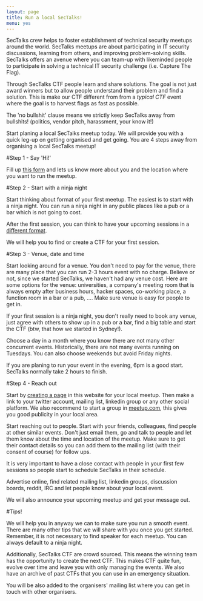 ```yaml
---
layout: page
title: Run a local SecTalks!
menu: yes
---
```


SecTalks crew helps to foster establishment of technical security meetups around the world. <span class="bg-dark-gray white">
SecTalks meetups are about participating in IT security discussions, learning from others, and improving problem-solving skills.
SecTalks offers an avenue where you can team-up with likeminded people to participate in solving
a technical IT security challenge (i.e. Capture The Flag).</span>

Through SecTalks CTF people learn and share solutions. The goal is not just award winners but to allow people 
understand their problem and find a solution. This is make our CTF different from 
from a *typical CTF* event where the goal is to harvest flags as fast as possible.

<span class="bg-dark-gray white"> The 'no bullshit' clause means we strictly keep SecTalks away from bullshits!</span> 
(politics, vendor pitch, harassment, your know it!)

<span class="bg-dark-gray white">Start planing a local SecTalks meetup today. We will provide you with a quick leg-up on getting 
organised and get going. You are 4 steps away from organising a local SecTalks meetup!</span>

#Step 1 - Say 'Hi!'

Fill up [this form](http://j.mp/sectalksorgreg) and lets us know more about you and the location where you want to run the meetup.

#Step 2 - Start with a ninja night

Start thinking about format of your first meetup. The easiest is to start with a ninja night. You can run
a ninja night in any public places like a pub or a bar which is not going to cost.

After the first session, you can think to have your upcoming sessions in a [different format](../formats/).

We will help you to find or create a CTF for your first session.

#Step 3 - Venue, date and time

Start looking around for a venue. You don't need to pay for the venue, there are many place that you can run
2-3 hours event with no charge. Believe or not, since we started SecTalks, we haven't had  any venue cost. 
Here are some options for the venue: universities, a company's meeting room that is always empty after business hours, 
hacker spaces, co-working place, a function room in a bar or a pub, .... Make sure venue is easy for people to get in.

If your first session is a ninja night, you don't really need to book any venue, just agree with others to show
up in a pub or a bar, find a big table and start the CTF (btw, that how we started in Sydney!).

Choose a day in a month where you know there are not many other concurrent events. Historically, there are not many
events running on Tuesdays. You can also choose weekends but avoid Friday nights.

If you are planing to run your event in the evening, 6pm is a good start. SecTalks normally take 2 hours to finish.

#Step 4 - Reach out

Start by [creating a page](../yourpage) in this website for your local meetup. Then make a link to your twitter account, mailing list,
 linkedin group or any other social platform. We also recommend to start a group in [meetup.com](http://meetup.com), 
this gives you good publicity in your local area.

Start reaching out to people. Start with your friends, colleagues, find people at other similar events.
Don't just email them, go and talk to people and let them know about the time and location of the meetup. Make sure to
get their contact details so you can add them to the mailing list (with their consent of course) for follow ups.

It is very important to have a close contact with people in your first few sessions so people start to schedule SecTalks in their schedule.

Advertise online, find related mailing list, linkedin groups, discussion boards, reddit, IRC and let people know about your local event.

We will also announce your upcoming meetup and get your message out.

#Tips!

We will help you in anyway we can to make sure you run a smooth event. There are many other tips that we will share with
you once you get started. Remember, it is not necessary to find speaker for each meetup. You can always default to a ninja night.

Additionally, SecTalks CTF are crowd sourced. This means the winning team has the opportunity to create the next CTF. This makes CTF quite fun, 
evolve over time and leave you with only managing the events. We also have an archive of past CTFs that you can use in an 
emergency situation.

You will be also added to the organisers' mailing list where you can get in touch with other organisers.
